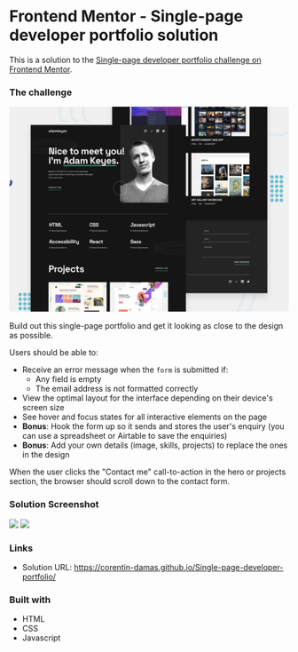 # Frontend Mentor - Single-page developer portfolio solution

This is a solution to the [Single-page developer portfolio challenge on Frontend Mentor](https://www.frontendmentor.io/challenges/singlepage-developer-portfolio-bBVj2ZPi-x).

### The challenge

![Design preview for the Single-page developer portfolio coding challenge](./assets/screenshots/preview.jpg)

Build out this single-page portfolio and get it looking as close to the design as possible.

Users should be able to:

- Receive an error message when the `form` is submitted if:
  - Any field is empty
  - The email address is not formatted correctly
- View the optimal layout for the interface depending on their device's screen size
- See hover and focus states for all interactive elements on the page
- **Bonus**: Hook the form up so it sends and stores the user's enquiry (you can use a spreadsheet or Airtable to save the enquiries)
- **Bonus**: Add your own details (image, skills, projects) to replace the ones in the design

When the user clicks the "Contact me" call-to-action in the hero or projects section, the browser should scroll down to the contact form.

### Solution Screenshot

![](./(assets/screenshots/solution-1.jpg))
![](./(assets/screenshots/solution-2.jpg))

### Links

- Solution URL: https://corentin-damas.github.io/Single-page-developer-portfolio/


### Built with

- HTML
- CSS 
- Javascript
